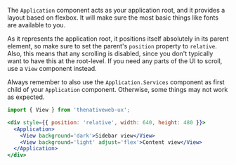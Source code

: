 The `Application` component acts as your application root, and it provides a layout based on flexbox.  It will make sure the most basic things like fonts are available to you.

As it represents the application root, it positions itself absolutely in its parent element, so make sure to set the parent's `position` property to `relative`. Also, this means that any scrolling is disabled, since you don't typically want to have this at the root-level. If you need any parts of the UI to scroll, use a `View` component instead.

Always remember to also use the `Application.Services` component as first child of your `Application` component. Otherwise, some things may not work as expected.

```jsx
import { View } from 'thenativeweb-ux';

<div style={{ position: 'relative', width: 640, height: 480 }}>
  <Application>
    <View background='dark'>Sidebar view</View>
    <View background='light' adjust='flex'>Content view</View>
  </Application>
</div>
```
